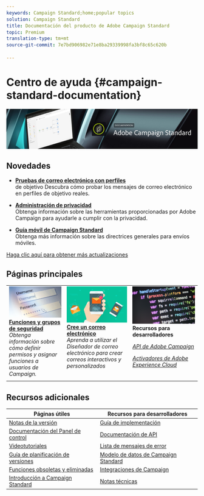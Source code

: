```yaml
---
keywords: Campaign Standard;home;popular topics
solution: Campaign Standard
title: Documentación del producto de Adobe Campaign Standard
topic: Premium
translation-type: tm+mt
source-git-commit: 7e7bd906982e71e8ba29339998fa3bf8c65c620b

---
```



# Centro de ayuda {#campaign-standard-documentation}

![](start/using/assets/do-not-localize/banner_acs_doc.jpg)

## Novedades

* **[Pruebas de correo electrónico con perfiles](sending/using/testing-messages-using-target.md)**<br/>de objetivo Descubra cómo probar los mensajes de correo electrónico en perfiles de objetivo reales.

* **[Administración de privacidad](https://helpx.adobe.com/campaign/kb/campaign-privacy.html)**<br/>Obtenga información sobre las herramientas proporcionadas por Adobe Campaign para ayudarle a cumplir con la privacidad.

* **[Guía móvil de Campaign Standard](https://helpx.adobe.com/campaign/kb/acs-mobile.html)**<br/>Obtenga más información sobre las directrices generales para envíos móviles.

[Haga clic aquí para obtener más actualizaciones](rn/using/documentation-updates.md)

## Páginas principales

<table>
<tr>
  <td valign="top">
    <a href="administration/using/about-access-management.md">
      <img alt="Funciones" src="start/using/assets/roles.png"/>
    </a>
    <div>
    <a href="administration/using/about-access-management.md"><strong>Funciones y grupos de seguridad</strong></a>
    </div>
    <em>Obtenga información sobre cómo definir permisos y asignar funciones a usuarios de Campaign.</em>
    <br>
  </td>
  <td valign="top">
    <a href="designing/using/designing-content-in-adobe-campaign.md">
      <img alt="Creador" src="start/using/assets/design.png" />
    </a>
    <div>
    <a href="designing/using/designing-content-in-adobe-campaign.md"><strong>Cree un correo electrónico</strong></a>
    </div>
    <em>Aprenda a utilizar el Diseñador de correo electrónico para crear correos interactivos y personalizados</em>
    <br>
  </td>
  <td valign="top">
       <img alt="Desarrolladores" src="start/using/assets/dev.png" />
    <div>
    <strong>Recursos para desarrolladores</strong>
    </div>
    <p><em><a href="api/using/about-campaign-standard-apis.md">API de Adobe Campaign</a></em></p>
    <p><em><a href="integrating/using/about-adobe-experience-cloud-triggers.md">Activadores de Adobe Experience Cloud</a></em></p>
    <br>
  </td>
</tr>
</table>

## Recursos adicionales

| Páginas útiles | Recursos para desarrolladores |
|---|---|
| [Notas de la versión](rn/using/release-notes.md) | [Guía de implementación](https://helpx.adobe.com/campaign/kb/campaign-standard-implementation-guide.html) |
| [Documentación del Panel de control](https://docs.adobe.com/content/help/en/control-panel/using/control-panel-home.html) | [Documentación de API](api/using/about-campaign-standard-apis.md) |
| [Videotutoriales](https://docs.adobe.com/content/help/en/campaign-learn/campaign-standard-tutorials/overview.html) | [Lista de mensajes de error](https://docs.adobe.com/content/help/en/campaign-classic/technicalresources/error_messages/error_codes.html) |
| [Guía de planificación de versiones](https://helpx.adobe.com/campaign/kb/acs-release-planning.html) | [Modelo de datos de Campaign Standard](developing/using/datamodel-introduction.md) |
| [Funciones obsoletas y eliminadas](https://helpx.adobe.com/campaign/kb/acs-deprecated-and-removed-features.html) | [Integraciones de Campaign](integrating/using/about-campaign-integrations.md) |
| [Introducción a Campaign Standard](start/using/campaign-orchestration.md) | [Notas técnicas](https://helpx.adobe.com/campaign/kb/acs-article-list.html) |
